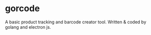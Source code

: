 # gorcode
A basic product tracking and barcode creator tool. Written & coded by golang and electron js.
